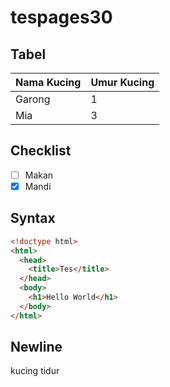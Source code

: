 # tespages30

## Tabel

Nama Kucing | Umur Kucing
---|---
Garong | 1
Mia | 3

## Checklist

- [ ] Makan
- [x] Mandi

## Syntax

```html
<!doctype html>
<html>
  <head>
    <title>Tes</title>
  </head>
  <body>
    <h1>Hello World</h1>
  </body>
</html>
```

## Newline

kucing
tidur
